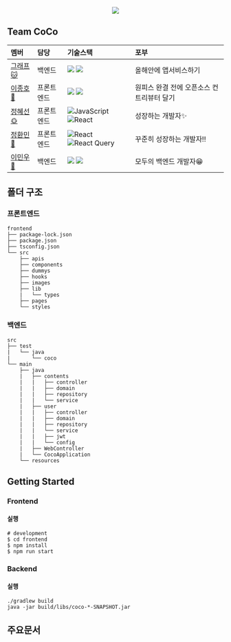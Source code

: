 
<p align=center><img src="https://user-images.githubusercontent.com/65848374/169778024-b60a6f5f-336a-423f-a6f5-a7feb8924ebe.png"></p>

## Team CoCo

|멤버|담당|기술스택|포부|
|:--|:--|:--|:--|
|[그래프🐱](https://github.com/5witchkr)|백엔드|<img src="https://img.shields.io/badge/Nestjs-E0234E?style=for-the-badge&logo=Nestjs&logoColor=white"> <img src="https://img.shields.io/badge/SpringBoot-6DB33F?style=for-the-badge&logo=SpringBoot&logoColor=white">|올해안에 앱서비스하기|
|[이종호🦉](https://github.com/devfrank9)|프론트엔드|<img src="https://img.shields.io/badge/typescript-3178C6?style=for-the-badge&logo=typescript&logoColor=white"> <img src="https://img.shields.io/badge/react-61DAFB?style=for-the-badge&logo=react&logoColor=black">|원피스 완결 전에 오픈소스 컨트리뷰터 달기|
|[정혜선🌞](https://github.com/seonnn)|프론트엔드|![JavaScript](https://img.shields.io/badge/javascript-%23323330.svg?style=for-the-badge&logo=javascript&logoColor=%23F7DF1E) ![React](https://img.shields.io/badge/react-%2320232a.svg?style=for-the-badge&logo=react&logoColor=%2361DAFB) |성장하는 개발자✨|
|[정환민🌙](https://github.com/JEONGHWANMIN)|프론트엔드|![React](https://img.shields.io/badge/react-%2320232a.svg?style=for-the-badge&logo=react&logoColor=%2361DAFB) ![React Query](https://img.shields.io/badge/-React%20Query-FF4154?style=for-the-badge&logo=react%20query&logoColor=white)|꾸준히 성장하는 개발자!!|
|[이민우💎](https://github.com/Minoolian)|백엔드|<img src="https://img.shields.io/badge/Java-007396?style=for-the-badge&logo=Java&logoColor=white"> <img src="https://img.shields.io/badge/SpringBoot-6DB33F?style=for-the-badge&logo=SpringBoot&logoColor=white">|모두의 백엔드 개발자😁|

## 폴더 구조
### 프론트엔드
```
frontend
├── package-lock.json
├── package.json
├── tsconfig.json
└── src
    ├── apis
    ├── components
    ├── dummys
    ├── hooks
    ├── images
    ├── lib
    |   └── types
    ├── pages
    └── styles
```
### 백엔드
```
src
├── test
|   └── java
|       └── coco
└── main
    ├── java
    |   ├── contents
    |   |   ├── controller
    |   |   ├── domain
    |   |   ├── repository
    |   |   └── service
    |   ├── user
    |   |   ├── controller
    |   |   ├── domain
    |   |   ├── repository
    |   |   └── service
    |   |   ├── jwt
    |   |   └── config
    |   ├── WebController
    |   └── CocoApplication
    └── resources
```
## Getting Started
### Frontend
#### 실행
```
# development
$ cd frontend
$ npm install
$ npm run start
```
### Backend
#### 실행
```
./gradlew build
java -jar build/libs/coco-*-SNAPSHOT.jar
```
## 주요문서

